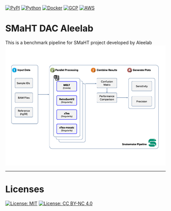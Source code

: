 [![PyPI](https://img.shields.io/pypi/v/snakefmt)](https://pypi.org/project/snakefmt/)
[![Python](https://img.shields.io/badge/Python-3.6%7C3.7%7C3.8%7C3.10-3776AB?style=flat&logo=Python&logoColor=3776AB)]([https://cran.r-project.org/bin/windows/base/old/3.6.3/](https://www.python.org/downloads/release/python-3100/))
[![Docker](https://img.shields.io/badge/Docker-Community_20.10.11-2496ED?style=flat&logo=docker)](https://docs.docker.com/engine/release-notes/20.10/)
[![GCP](https://img.shields.io/badge/Google%20Cloud-3776AB?style=flat&logo=googlecloud&logoColor=4285F4)](https://cloud.google.com/?hl=en)
[![AWS](https://img.shields.io/badge/Amazon%20AWS-232F3E?style=flat&logo=amazonaws)](https://aws.amazon.com/)


# SMaHT DAC Aleelab
This is a benchmark pipeline for SMaHT project developed by Aleelab
![pipeline](images/pipeline.png "``pipeline``")


---

# Licenses
[![License: MIT](https://img.shields.io/badge/License-MIT-yellow.svg)](https://opensource.org/licenses/MIT)
[![License: CC BY-NC 4.0](https://img.shields.io/badge/License-CC_BY--NC_4.0-lightgrey.svg)](https://creativecommons.org/licenses/by-nc/4.0/)
